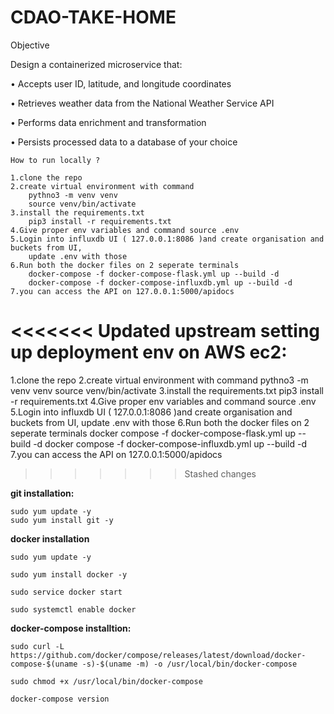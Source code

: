 # CDAO-TAKE-HOME

Objective

Design a containerized microservice that:

• Accepts user ID, latitude, and longitude coordinates

• Retrieves weather data from the National Weather Service API

• Performs data enrichment and transformation

• Persists processed data to a database of your choice

    How to run locally ?
    
    1.clone the repo
    2.create virtual environment with command
        pythno3 -m venv venv
        source venv/bin/activate
    3.install the requirements.txt
        pip3 install -r requirements.txt
    4.Give proper env variables and command source .env
    5.Login into influxdb UI ( 127.0.0.1:8086 )and create organisation and buckets from UI, 
        update .env with those
    6.Run both the docker files on 2 seperate terminals
        docker-compose -f docker-compose-flask.yml up --build -d
        docker-compose -f docker-compose-influxdb.yml up --build -d
    7.you can access the API on 127.0.0.1:5000/apidocs

<<<<<<< Updated upstream
**setting up deployment env on AWS ec2:**
=======
1.clone the repo
2.create virtual environment with command
    pythno3 -m venv venv
    source venv/bin/activate
3.install the requirements.txt
    pip3 install -r requirements.txt
4.Give proper env variables and command source .env
5.Login into influxdb UI ( 127.0.0.1:8086 )and create organisation and buckets from UI, 
    update .env with those
6.Run both the docker files on 2 seperate terminals
    docker compose -f docker-compose-flask.yml up --build -d
    docker compose -f docker-compose-influxdb.yml up --build -d
7.you can access the API on 127.0.0.1:5000/apidocs
>>>>>>> Stashed changes

**git installation:**

    sudo yum update -y  
    sudo yum install git -y

**docker installation**

    sudo yum update -y  
    
    sudo yum install docker -y  
    
    sudo service docker start  
    
    sudo systemctl enable docker  
    

**docker-compose installtion:**

    sudo curl -L https://github.com/docker/compose/releases/latest/download/docker-compose-$(uname -s)-$(uname -m) -o /usr/local/bin/docker-compose
    
    sudo chmod +x /usr/local/bin/docker-compose
    
    docker-compose version
